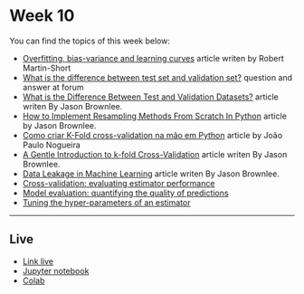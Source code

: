 # Week 10

You can find the topics of this week below:

* [Overfitting, bias-variance and learning curves](https://rmartinshort.jimdo.com/2019/02/17/overfitting-bias-variance-and-leaning-curves/) article writen by Robert Martin-Short 
* [What is the difference between test set and validation set?](https://stats.stackexchange.com/questions/19048/what-is-the-difference-between-test-set-and-validation-set) question and answer at forum
* [What is the Difference Between Test and Validation Datasets?](https://machinelearningmastery.com/difference-test-validation-datasets/) article writen By Jason Brownlee.
* [How to Implement Resampling Methods From Scratch In Python](https://machinelearningmastery.com/implement-resampling-methods-scratch-python/) article by Jason Brownlee.
* [Como criar K-Fold cross-validation na mão em Python](https://medium.com/data-hackers/como-criar-k-fold-cross-validation-na-m%C3%A3o-em-python-c0bb06074b6b) article by João Paulo Nogueira
* [A Gentle Introduction to k-fold Cross-Validation](https://machinelearningmastery.com/k-fold-cross-validation/) article writen By Jason Brownlee.
* [Data Leakage in Machine Learning](https://machinelearningmastery.com/data-leakage-machine-learning/) article writen By Jason Brownlee.
* [Cross-validation: evaluating estimator performance](https://scikit-learn.org/stable/modules/cross_validation.html) 
* [Model evaluation: quantifying the quality of predictions ](https://scikit-learn.org/stable/modules/model_evaluation.html#scoring-parameter) 
* [Tuning the hyper-parameters of an estimator](https://scikit-learn.org/stable/modules/grid_search.html) 


-----
## Live
* [Link live](https://youtu.be/KdtqCTCs4CE)
* [Jupyter notebook](./Aula_10_Validação.ipynb)
* [Colab](https://colab.research.google.com/drive/16dozh1AEP706Ub5UMAhi8urGx3QflI-B#scrollTo=aPsN1DWHzLzm)
